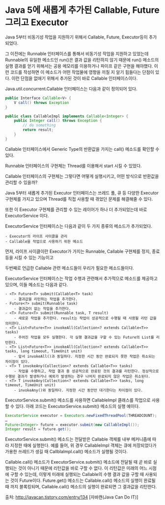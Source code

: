 # Java 5에 새롭게 추가된 Callable, Future 그리고 Executor

Java 5부터 비동기성 작업을 지원하기 위해서 Callable, Future, Executor등이 추가되었다.

그 이전에는 Runnable 인터페이스를 통해서 비동기성 작업을 지원하고 있었는데 Runnable의 유일한 메소드인 run()은 결과 값을 리턴하지 않기 때문에 run() 메소드의 실행 결과를 얻기 위해서는 공용 메모리를 이용하거나 파이프 같은 구현을 해야했다. 이런 코드를 작성하면 이 메소드가 어떤 작업물에 영향을 끼칠 지 알기 힘들다는 단점이 있다. 이런 단점을 없애기 위해서 추가된 것이 바로 Callable 인터페이스이다.

Java.util.concurrent.Callable 인터페이스는 다음과 같이 정의되어 있다.

```java
public Interface Callable<V> {
    V call() throws Exception
}

public class CallableImpl implements Callable<Integer> {
    public Integer call() throws Exception {
        // do something
        return result;
    }
}
```

Callable 인터페이스에서 Generic Type의 반환값을 가지는 call() 메소드를 확인할 수 있다.

Runnable 인터페이스의 구현체는 Thread를 이용해서 start 시킬 수 있었다.

Callable 인터페이스의 구현체는 그렇다면 어떻게 실행시키고, 어떤 방식으로 반환값을 관리할 수 있을까?

Java 5부터 새롭게 추가된 Executor 인터페이스는 쓰레드 풀, 큐 등 다양한 Executor 구현체를 가지고 있으며 Thread를 직접 사용할 때 겪었던 문제를 해결해줄 수 있다.

또한 이 Executor 구현체를 관리할 수 있는 레이어가 하나 더 추가되었는데 바로 ExecutorService 이다.

ExecutorService 인터페이스는 다음과 같이 두 가지 종류의 메소드가 추가되었다.

    - Executor의 라이프 사이클을 관리
    - Callable을 작업으로 사용하기 위한 메소드

먼저, 라이프 사이클이란 Executor가 가지는 Runnable, Callable 구현체를 정지, 종료등을 시킬 수 있는 기능이고

두번째로 언급한 Callable 관련 메소드들이 우리가 필요한 메소드들이다.

ExecutorService 인터페이스는 작업 수행과 관련해서 추가적으로 메소드를 제공하고 있으며, 이들 메소드는 다음과 같다.

    - <T> Future<T> submit(Callable<T> task)
        - 결과값을 리턴하는 작업을 추가한다.
    - Future<?> submit(Runnable task)
        - 결과값이 없는 작업을 추가한다.
    - <T> Future<T> submit(Runnable task, T result)
        - 새로운 작업을 추가한다. result는 작업이 성공적으로 수행될 때 사용될 리턴 값을 의미한다.
    - <T> List<Future<T>> invokeAll(Collection<? extends Callable<T>> tasks)
        - 주어진 작업을 모두 실행한다. 각 실행 결과값을 구할 수 있는 Future의 List를 리턴한다.
    - <T> List<Future<T>> invokeAll(Collection<? extends Callable<T>> tasks, long timeout, TimeUnit unit)
        - 앞서 invokeAll()과 동일하다. 지정한 시간 동안 완료되지 못한 작업은 취소되는 차이점이 있다.
    - <T> T invokeAny(Collection<? extends Callable<T>> tasks)
        - 작업울 수행하고, 작업 결과 중 성공적으로 완료된 것의 결과를 리턴한다. 정상적으로 수행된 결과가 발생하거나 예외가 발생하는 경우 나머지 완료되지 않은 작업은 취소된다.
    - <T> T invokeAny(Collection<? extends Callable<T>> tasks, long timeout, TimeUnit unit)
        - invokeAny()와 동일하다. 지정한 시간 동안만 대기한다는 차이점이 있다.

ExecutorService.submit() 메소드를 사용하면 CallableImpl 클래스를 작업으로 사용할 수 있다. 아래 코드는 ExecutorService.submit() 메소드의 실행 예이다.

```java
ExecutorService executor = Executors.newFixedThreadPool(THREADCOUNT);
…
Future<Integer> future = executor.submit(new CallableImpl());
Integer result = future.get();
```

ExecutorService.submit() 메소드는 전달받은 Callable 객체를 내부 메커니즘에 따라 지정한 때에 실행한다. 예를 들어, 위 경우 CallableImpl 객체는 큐에 저장되었다가 가용한 쓰레드가 생길 때 CallblaImpl.call() 메소드가 실행될 것이다.

Callable.call() 메소드가 ExecutorService.submit() 메소드에 전달될 때 곧 바로 실행되는 것이 아니기 때문에 리턴값을 바로 구할 수 없다. 이 리턴값은 미래의 어느 시점에 구할 수 있는데, 이렇게 미래에 실행되는 Callable의 수행 결과 값을 구할 때 사용되는 것이 Future이다. Future.get() 메소드는 Callable.call() 메소드의 실행이 완료될 때 까지 블록킹되며, Callable.call() 메소드의 실행이 완료되면 그 결과값을 리턴한다.


출처: http://javacan.tistory.com/entry/134 [자바캔(Java Can Do IT)]
